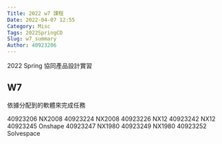 ```yaml
---
Title: 2022 w7 課程
Date: 2022-04-07 12:55
Category: Misc
Tags: 2022SpringCD
Slug: w7_summary
Author: 40923206
---
```


2022 Spring 協同產品設計實習

<!-- PELICAN_END_SUMMARY -->

W7
----

依據分配到的軟體來完成任務

40923206 NX2008
40923224 NX2008
40923226 NX12
40923242 NX12
40923245 Onshape
40923247 NX1980
40923249 NX1980
40923252 Solvespace
